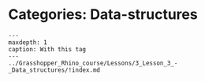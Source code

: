# Categories: Data-structures

```{toctree}
---
maxdepth: 1
caption: With this tag
---
../Grasshopper_Rhino_course/Lessons/3_Lesson_3_-_Data_structures/!index.md
```
